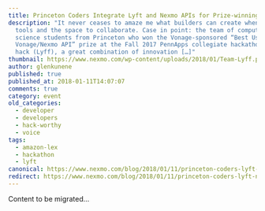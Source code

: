 ```yaml
---
title: Princeton Coders Integrate Lyft and Nexmo APIs for Prize-winning Voice Bot Hack
description: "It never ceases to amaze me what builders can create when given
  tools and the space to collaborate. Case in point: the team of computer
  science students from Princeton who won the Vonage-sponsored “Best Use of a
  Vonage/Nexmo API” prize at the Fall 2017 PennApps collegiate hackathon. Their
  hack (Lyff), a great combination of innovation […]"
thumbnail: https://www.nexmo.com/wp-content/uploads/2018/01/Team-Lyff.png
author: glenkunene
published: true
published_at: 2018-01-11T14:07:07
comments: true
category: event
old_categories:
  - developer
  - developers
  - hack-worthy
  - voice
tags:
  - amazon-lex
  - hackathon
  - lyft
canonical: https://www.nexmo.com/blog/2018/01/11/princeton-coders-lyft-nexmo-apis
redirect: https://www.nexmo.com/blog/2018/01/11/princeton-coders-lyft-nexmo-apis
---
```

Content to be migrated...